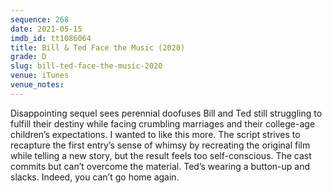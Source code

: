 ```yaml
---
sequence: 268
date: 2021-05-15
imdb_id: tt1086064
title: Bill & Ted Face the Music (2020)
grade: D
slug: bill-ted-face-the-music-2020
venue: iTunes
venue_notes:
---
```


Disappointing sequel sees perennial doofuses Bill and Ted still struggling to fulfill their destiny while facing crumbling marriages and their college-age children’s expectations. I wanted to like this more. The script strives to recapture the <span data-imdb-id="tt0096928">first entry</span>’s sense of whimsy by recreating the original film while telling a new story, but the result feels too self-conscious. The cast commits but can’t overcome the material. Ted’s wearing a button-up and slacks. Indeed, you can’t go home again.
